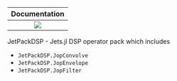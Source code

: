 | **Documentation**                                                               |
|:-------------------------------------------------------------------------------:|
| [![](https://img.shields.io/badge/docs-dev-blue.svg)](https://chevronetc.github.io/JetPackDSP.jl/dev/) |
JetPackDSP - Jets.jl DSP operator pack which includes
- `JetPackDSP.JopConvolve`
- `JetPackDSP.JopEnvelope`
- `JetPackDSP.JopFilter`